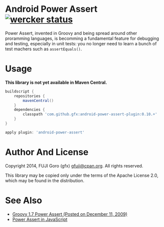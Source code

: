 # Android Power Assert [![wercker status](https://app.wercker.com/status/b5ff7f4f8ec53e3bc8bed5d6435dc511/s/ "wercker status")](https://app.wercker.com/project/bykey/b5ff7f4f8ec53e3bc8bed5d6435dc511)

Power Assert, invented in Groovy and being spread around other proramming languages, is becomming a fundamental feature for debugging and testing, especially in unit tests: you no longer need to learn a bunch of test machers such as `assertEquals()`.

# Usage

**This library is not yet available in Maven Central.**

```groovy
buildscript {
    repositories {
        mavenCentral()
    }
    dependencies {
        classpath 'com.github.gfx:android-power-assert-plugin:0.10.+'
    }
}

apply plugin: 'android-power-assert'
```

# Author And License

Copyright 2014, FUJI Goro (gfx) <gfuji@cpan.org>. All rights reserved.

This library may be copied only under the terms of the Apache License 2.0, which may be found in the distribution.

# See Also

- [Groovy 1.7 Power Assert (Posted on December 11, 2009)](http://dontmindthelanguage.wordpress.com/2009/12/11/groovy-1-7-power-assert/)
- [Power Assert in JavaScript](https://github.com/twada/power-assert)
